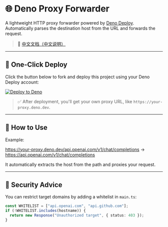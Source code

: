 # 🌐 Deno Proxy Forwarder

A lightweight HTTP proxy forwarder powered by [Deno Deploy](https://deno.com/deploy). Automatically parses the destination host from the URL and forwards the request.

> 📖 [中文文档（中文说明）](./README.zh.md)

---

## 🚀 One-Click Deploy

Click the button below to fork and deploy this project using your Deno Deploy account:

[![Deploy to Deno](https://img.shields.io/badge/Deploy%20to-Deno%20Deploy-black?logo=deno&style=for-the-badge)](https://dash.deno.com/new?url=https://github.com/captainLegoo/deno-proxy-forwarder)

> ✅ After deployment, you'll get your own proxy URL, like `https://your-proxy.deno.dev`.

---

## 🧠 How to Use

Example:

https://your-proxy.deno.dev/api.openai.com/v1/chat/completions
 →
https://api.openai.com/v1/chat/completions

It automatically extracts the host from the path and proxies your request.

---

## 🔐 Security Advice

You can restrict target domains by adding a whitelist in `main.ts`:

```ts
const WHITELIST = ["api.openai.com", "api.github.com"];
if (!WHITELIST.includes(hostname)) {
  return new Response("Unauthorized target", { status: 403 });
}
```